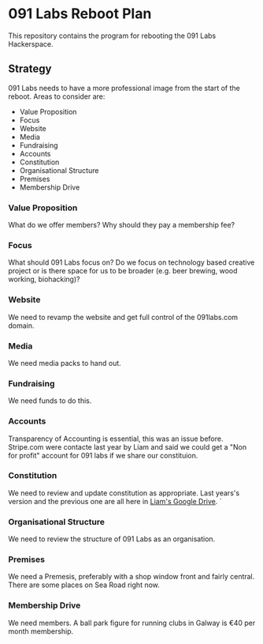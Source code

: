 # 091 Labs Reboot Plan

This repository contains the program for rebooting the 091 Labs Hackerspace.

## Strategy

091 Labs needs to have a more professional image from the start of the reboot. Areas to consider are:

* Value Proposition
* Focus
* Website
* Media
* Fundraising
* Accounts
* Constitution
* Organisational Structure
* Premises
* Membership Drive

### Value Proposition

What do we offer members? Why should they pay a membership fee?

### Focus

What should 091 Labs focus on? Do we focus on technology based creative project or is there space for us to be broader (e.g. beer brewing, wood working, biohacking)?

### Website

We need to revamp the website and get full control of the 091labs.com domain.

### Media

We need media packs to hand out.

### Fundraising

We need funds to do this.

### Accounts

Transparency of Accounting is essential, this was an issue before.
Stripe.com were contacte last year by Liam and said we could get a "Non for profit" account for 091 labs if we share our constituion.

### Constitution

We need to review and update constitution as appropriate.
Last years's version and the previous one are all here in [Liam's Google Drive](https://drive.google.com/open?id=0Bygd3T-0o7uAMkNjYmU2ZEpJb1k).
`
### Organisational Structure

We need to review the structure of 091 Labs as an organisation.

### Premises

We need a Premesis, preferably with a shop window front and fairly central. There are some places on Sea Road right now.

### Membership Drive

We need members. A ball park figure for running clubs in Galway is €40 per month membership. 




